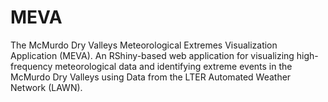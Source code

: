 # MEVA
The McMurdo Dry Valleys Meteorological Extremes Visualization Application (MEVA). An RShiny-based web application for visualizing high-frequency meteorological data and identifying extreme events in the McMurdo Dry Valleys using Data from the LTER Automated Weather Network (LAWN).
